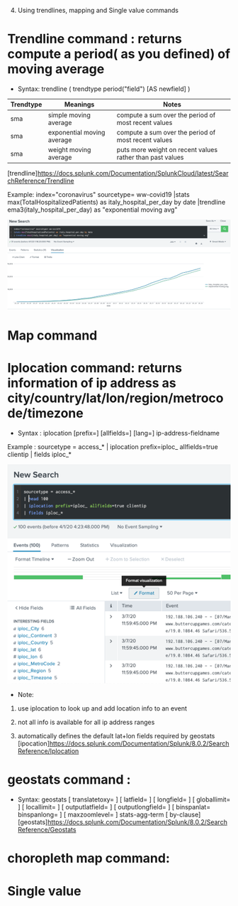 4. Using trendlines, mapping and Single value commands
# Trendline command : returns compute a period( as you defined) of moving average
* Syntax: trendline ( trendtype period("field") [AS newfield] )

| Trendtype  | Meanings                  |  Notes                                                   |
| ----       | -----                     | ----                                                     |
| sma        | simple moving average     | compute a sum over the period of most recent values      |
| sma        | exponential moving average| compute a sum over the period of most recent values      |
| sma        | weight moving average     | puts more weight on recent values rather than past values|

[trendline]<https://docs.splunk.com/Documentation/SplunkCloud/latest/SearchReference/Trendline>

Example: index="coronavirus" sourcetype= ww-covid19
|stats max(TotalHospitalizedPatients) as italy_hospital_per_day by date
|trendline ema3(italy_hospital_per_day) as "exponential moving avg"

![](image./italy.png)

# Map command
# Iplocation command: returns information of ip address as city/country/lat/lon/region/metrocode/timezone
* Syntax : iplocation [prefix=<string>] [allfields=<bool>] [lang=<string>] ip-address-fieldname

Example : sourcetype = access_* | iplocation prefix=iploc_ allfields=true clientip | fields iploc_*

![](image./ip.png)
* Note: 
1. use iplocation to look up and add location info to an event

2. not all info is available for all ip address ranges

3. automatically defines the default lat+lon fields required by geostats
[ipocation]<https://docs.splunk.com/Documentation/Splunk/8.0.2/SearchReference/Iplocation>

# geostats command :
* Syntax: geostats
[ translatetoxy=<bool> ]
[ latfield=<string> ]
[ longfield=<string> ]
[ globallimit=<int> ]
[ locallimit=<int> ]
[ outputlatfield=<string> ]
[ outputlongfield=<string> ]
[ binspanlat=<float> binspanlong=<float> ]
[ maxzoomlevel=<int> ]
stats-agg-term
[ by-clause]
[geostats]<https://docs.splunk.com/Documentation/Splunk/8.0.2/SearchReference/Geostats>
# choropleth map command: 

# Single value

